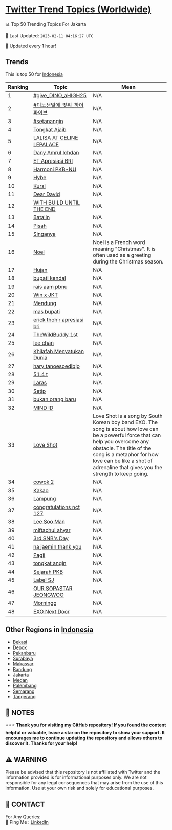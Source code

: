 [Twitter Trend Topics (Worldwide)](https://github.com/ErcinDedeoglu/Twitter-Trend-Topics)
==========


📊 Top 50 Trending Topics For Jakarta

📆 Last Updated: `2023-02-11 04:16:27 UTC`

🔧 Updated every 1 hour!


## Trends

This is top 50 for [Indonesia](</Indonesia>)

| Ranking | Topic | Mean |
| ------- | ------------ | ------------ |
| 1 | [#give_DINO_aHIGH25](http://twitter.com/search?q=%23give_DINO_aHIGH25) | N/A |
| 2 | [#디노생일에_맞춰_하이파이브](http://twitter.com/search?q=%23%eb%94%94%eb%85%b8%ec%83%9d%ec%9d%bc%ec%97%90_%eb%a7%9e%ec%b6%b0_%ed%95%98%ec%9d%b4%ed%8c%8c%ec%9d%b4%eb%b8%8c) | N/A |
| 3 | [#setanangin](http://twitter.com/search?q=%23setanangin) | N/A |
| 4 | [Tongkat Ajaib](http://twitter.com/search?q=Tongkat+Ajaib) | N/A |
| 5 | [LALISA AT CELINE LEPALACE](http://twitter.com/search?q=LALISA+AT+CELINE+LEPALACE) | N/A |
| 6 | [Dany Amrul Ichdan](http://twitter.com/search?q=Dany+Amrul+Ichdan) | N/A |
| 7 | [ET Apresiasi BRI](http://twitter.com/search?q=ET+Apresiasi+BRI) | N/A |
| 8 | [Harmoni PKB-NU](http://twitter.com/search?q=Harmoni+PKB-NU) | N/A |
| 9 | [Hybe](http://twitter.com/search?q=Hybe) | N/A |
| 10 | [Kursi](http://twitter.com/search?q=Kursi) | N/A |
| 11 | [Dear David](http://twitter.com/search?q=Dear+David) | N/A |
| 12 | [WITH BUILD UNTIL THE END](http://twitter.com/search?q=WITH+BUILD+UNTIL+THE+END) | N/A |
| 13 | [Batalin](http://twitter.com/search?q=Batalin) | N/A |
| 14 | [Pisah](http://twitter.com/search?q=Pisah) | N/A |
| 15 | [Singanya](http://twitter.com/search?q=Singanya) | N/A |
| 16 | [Noel](http://twitter.com/search?q=Noel) | Noel is a French word meaning "Christmas". It is often used as a greeting during the Christmas season. |
| 17 | [Hujan](http://twitter.com/search?q=Hujan) | N/A |
| 18 | [bupati kendal](http://twitter.com/search?q=bupati+kendal) | N/A |
| 19 | [rais aam pbnu](http://twitter.com/search?q=rais+aam+pbnu) | N/A |
| 20 | [Win x JKT](http://twitter.com/search?q=Win+x+JKT) | N/A |
| 21 | [Mendung](http://twitter.com/search?q=Mendung) | N/A |
| 22 | [mas bupati](http://twitter.com/search?q=mas+bupati) | N/A |
| 23 | [erick thohir apresiasi bri](http://twitter.com/search?q=erick+thohir+apresiasi+bri) | N/A |
| 24 | [TheWildBuddy 1st](http://twitter.com/search?q=TheWildBuddy+1st) | N/A |
| 25 | [lee chan](http://twitter.com/search?q=lee+chan) | N/A |
| 26 | [Khilafah Menyatukan Dunia](http://twitter.com/search?q=Khilafah+Menyatukan+Dunia) | N/A |
| 27 | [hary tanoesoedibjo](http://twitter.com/search?q=hary+tanoesoedibjo) | N/A |
| 28 | [51,4 t](http://twitter.com/search?q=51%2c4+t) | N/A |
| 29 | [Laras](http://twitter.com/search?q=Laras) | N/A |
| 30 | [Setip](http://twitter.com/search?q=Setip) | N/A |
| 31 | [bukan orang baru](http://twitter.com/search?q=bukan+orang+baru) | N/A |
| 32 | [MIND ID](http://twitter.com/search?q=MIND+ID) | N/A |
| 33 | [Love Shot](http://twitter.com/search?q=Love+Shot) | Love Shot is a song by South Korean boy band EXO. The song is about how love can be a powerful force that can help you overcome any obstacle. The title of the song is a metaphor for how love can be like a shot of adrenaline that gives you the strength to keep going. |
| 34 | [cowok 2](http://twitter.com/search?q=cowok+2) | N/A |
| 35 | [Kakao](http://twitter.com/search?q=Kakao) | N/A |
| 36 | [Lampung](http://twitter.com/search?q=Lampung) | N/A |
| 37 | [congratulations nct 127](http://twitter.com/search?q=congratulations+nct+127) | N/A |
| 38 | [Lee Soo Man](http://twitter.com/search?q=Lee+Soo+Man) | N/A |
| 39 | [miftachul ahyar](http://twitter.com/search?q=miftachul+ahyar) | N/A |
| 40 | [3rd SNB's Day](http://twitter.com/search?q=3rd+SNB%27s+Day) | N/A |
| 41 | [na jaemin thank you](http://twitter.com/search?q=na+jaemin+thank+you) | N/A |
| 42 | [Pagii](http://twitter.com/search?q=Pagii) | N/A |
| 43 | [tongkat angin](http://twitter.com/search?q=tongkat+angin) | N/A |
| 44 | [Sejarah PKB](http://twitter.com/search?q=Sejarah+PKB) | N/A |
| 45 | [Label SJ](http://twitter.com/search?q=Label+SJ) | N/A |
| 46 | [OUR SOPASTAR JEONGWOO](http://twitter.com/search?q=OUR+SOPASTAR+JEONGWOO) | N/A |
| 47 | [Morningg](http://twitter.com/search?q=Morningg) | N/A |
| 48 | [EXO Next Door](http://twitter.com/search?q=EXO+Next+Door) | N/A |



## Other Regions in [Indonesia](</Indonesia>)

* [Bekasi](</Indonesia/Bekasi.md>)
* [Depok](</Indonesia/Depok.md>)
* [Pekanbaru](</Indonesia/Pekanbaru.md>)
* [Surabaya](</Indonesia/Surabaya.md>)
* [Makassar](</Indonesia/Makassar.md>)
* [Bandung](</Indonesia/Bandung.md>)
* [Jakarta](</Indonesia/Jakarta.md>)
* [Medan](</Indonesia/Medan.md>)
* [Palembang](</Indonesia/Palembang.md>)
* [Semarang](</Indonesia/Semarang.md>)
* [Tangerang](</Indonesia/Tangerang.md>)



## 📝 NOTES

⭐⭐⭐ **Thank you for visiting my GitHub repository! If you found the content helpful or valuable, leave a star on the repository to show your support. It encourages me to continue updating the repository and allows others to discover it. Thanks for your help!**


## ⚠️ WARNING

Please be advised that this repository is not affiliated with Twitter and the information provided is for informational purposes only. We are not responsible for any legal consequences that may arise from the use of this information. Use at your own risk and solely for educational purposes.


## 📨 CONTACT

 For Any Queries:  
            🏓 Ping Me : [LinkedIn](https://www.linkedin.com/in/ercindedeoglu/)
